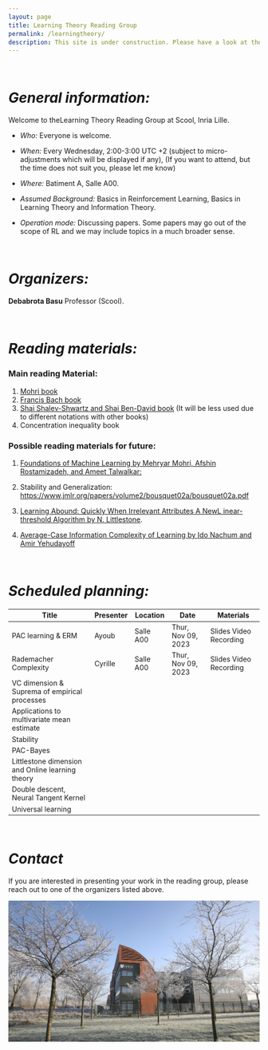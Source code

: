 ```yaml
---
layout: page
title: Learning Theory Reading Group
permalink: /learningtheory/
description: This site is under construction. Please have a look at the other projects and tune in later again.
---
```


&nbsp;


# ***General information:***

Welcome to theLearning Theory Reading Group at Scool, Inria Lille.

- *Who:* Everyone is welcome.

- *When:* Every Wednesday, 2:00-3:00 UTC +2 (subject to micro-adjustments which will be displayed if any), (If you want to attend, but the time does not suit you, please let me know)

- *Where:* Batiment A, Salle A00.

- *Assumed Background:* Basics in Reinforcement Learning, Basics in Learning Theory and Information Theory.

- *Operation mode:* Discussing papers. Some papers may go out of the scope of RL and we may include topics in a much broader sense.

&nbsp;  

# ***Organizers:***

**Debabrota Basu**
Professor (Scool).

&nbsp;

# ***Reading materials:***

### Main reading Material:
1. [Mohri book](https://cs.nyu.edu/~mohri/mlbook/)
2. [Francis Bach book](https://www.di.ens.fr/%7Efbach/ltfp_book.pdf)
3. [Shai Shalev-Shwartz and Shai Ben-David book](https://www.cs.huji.ac.il/w~shais/UnderstandingMachineLearning/understanding-machine-learning-theory-algorithms.pdf) (It will be less used due to different notations with other books)
4. Concentration inequality book


### Possible reading materials for future:

1. [Foundations of Machine Learning by  Mehryar Mohri, Afshin Rostamizadeh, and Ameet Talwalkar:](https://cs.nyu.edu/~mohri/mlbook/)

2. Stability and Generalization: https://www.jmlr.org/papers/volume2/bousquet02a/bousquet02a.pdf

3. [Learning Abound: Quickly When Irrelevant  Attributes A NewL inear-threshold Algorithm by N. Littlestone](https://link.springer.com/article/10.1007/BF00116827?LI=true).

4. [Average-Case Information Complexity of Learning by Ido Nachum and Amir Yehudayoff](https://proceedings.mlr.press/v98/nachum19a/nachum19a.pdf)

&nbsp;

# ***Scheduled planning:***

| Title                                            | Presenter | Location  | Date               | Materials              |
|--------------------------------------------------|-----------|-----------|--------------------|------------------------|
| PAC learning & ERM                               | Ayoub     | Salle A00 | Thur, Nov 09, 2023 | Slides Video Recording |
| Rademacher Complexity                            | Cyrille   | Salle A00 | Thur, Nov 09, 2023 | Slides Video Recording |
| VC dimension & Suprema of empirical processes    |           |           |                    |                        |
| Applications to multivariate mean estimate       |           |           |                    |                        |
| Stability                                        |           |           |                    |                        |
| PAC-Bayes                                        |           |           |                    |                        |
| Littlestone dimension and Online learning theory |           |           |                    |                        |
| Double descent, Neural Tangent Kernel            |           |           |                    |                        |
| Universal learning                               |           |           |                    |                        |
&nbsp;

# ***Contact***


If you are interested in presenting your work in the reading group, please reach out to one of the organizers listed above.


<img src="/assets/img/inria_background.jpg" width="600">